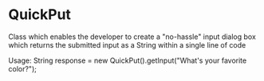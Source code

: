 # QuickPut
Class which enables the developer to create a "no-hassle" input dialog box which returns the submitted input as a String within a single line of code

Usage:
String response = new QuickPut().getInput("What's your favorite color?");

